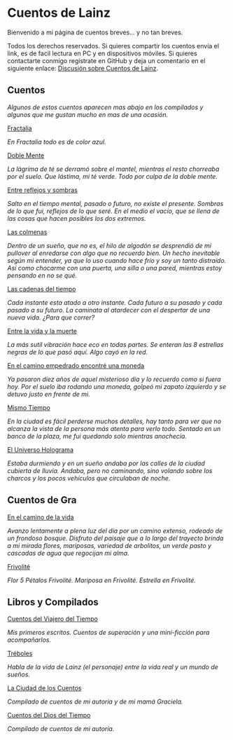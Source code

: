 # Cuentos de Lainz
Bienvenido a mi página de cuentos breves... y no tan breves.

Todos los derechos reservados. Si quieres compartir los cuentos envía el link, es de facil lectura en PC y en dispositivos móviles. Si quieres contactarte conmigo regístrate en GitHub y deja un comentario en el siguiente enlace: [Discusión sobre Cuentos de Lainz](https://github.com/lainz/cuentos/issues).

## Cuentos
*Algunos de estos cuentos aparecen mas abajo en los compilados y algunos que me gustan mucho en mas de una ocasión.*

[Fractalia](/cuentos/fractalia/)

*En Fractalia todo es de color azul.*

[Doble Mente](/cuentos/doble-mente/)

*La lágrima de té se derramó sobre el mantel, mientras el resto chorreaba por el suelo. Que lástima, mi té verde. Todo por culpa de la doble mente.*

[Entre reflejos y sombras](/cuentos/entre-reflejos-y-sombras/)

*Salto en el tiempo mental, pasado o futuro, no existe el presente. Sombras de lo que fui, reflejos de lo que seré. En el medio el vacío, que se llena de las cosas que hacen posibles los dos extremos.*

[Las colmenas](/cuentos/las-colmenas/)

*Dentro de un sueño, que no es, el hilo de algodón se desprendió de mi pullover al enredarse con algo que no recuerdo bien. Un hecho inevitable según mi entender, ya que lo uso cuando hace frío y soy un tanto distraído. Así como chocarme con una puerta, una silla o una pared, mientras estoy pensando en no se qué.*

[Las cadenas del tiempo](/cuentos/las-cadenas-del-tiempo/)

*Cada instante esta atado a otro instante. Cada futuro a su pasado y cada pasado a su futuro. La caminata al atardecer con el despertar de una nueva vida. ¿Para que correr?*

[Entre la vida y la muerte](/cuentos/entre-la-vida-y-la-muerte/)

*La más sutil vibración hace eco en todas partes. Se enteran las 8 estrellas negras de lo que pasó aquí. Algo cayó en la red.*

[En el camino empedrado encontré una moneda](/cuentos/en-el-camino-empedrado-encontre-una-moneda/)

*Ya pasaron diez años de aquel misterioso día y lo recuerdo como si fuera hoy. Por el suelo iba rodando una moneda, golpeó mi zapato izquierdo y se detuvo justo en frente de mi.*

[Mismo Tiempo](/cuentos/mismo-tiempo/)

*En la ciudad es fácil perderse muchos detalles, hay tanto para ver que no alcanza la vista de la persona más atenta para verlo todo. Sentado en un banco de la plaza, me fui quedando solo mientras anochecía.*

[El Universo Holograma](/cuentos/el-universo-holograma/)

*Estaba durmiendo y en un sueño andaba por las calles de la ciudad cubierta de lluvia. Andaba, pero no caminando, sino volando sobre los charcos y los pocos vehículos que circulaban de noche.*

## Cuentos de Gra

[En el camino de la vida](/cuentos/en-el-camino-de-la-vida)

*Avanzo lentamente a plena luz del día por un camino extenso, rodeado de un frondoso bosque. Disfruto del paisaje que a lo largo del trayecto brinda a mi mirada flores, mariposas, variedad de arbolitos, un verde pasto y cascadas de agua que regocijan mi alma.*

[Frivolité](/cuentos/frivolite)

*Flor 5 Pétalos Frivolité. Mariposa en Frivolité. Estrella en Frivolité.*

## Libros y Compilados
[Cuentos del Viajero del Tiempo](/cuentos/cuentos-del-viajero-del-tiempo/)

*Mis primeros escritos. Cuentos de superación y una mini-ficción para acompañarlos.*

[Tréboles](/cuentos/treboles/)

*Habla de la vida de Lainz (el personaje) entre la vida real y un mundo de sueños.*

[La Ciudad de los Cuentos](/cuentos/la-ciudad-de-los-cuentos/)

*Compilado de cuentos de mi autoría y de mi mamá Graciela.*

[Cuentos del Dios del Tiempo](/cuentos/cuentos-del-dios-del-tiempo/)

*Compilado de cuentos de mi autoría.*